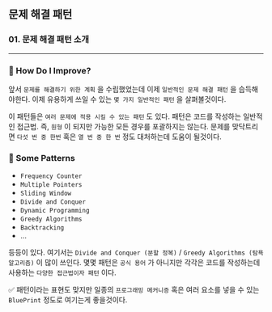 ## 문제 해결 패턴

### 01. 문제 해결 패턴 소개
---------------------------------------------

### 📌 How Do I Improve?

앞서 `문제를 해결하기 위한 계획` 을 수립했었는데 이제 `일반적인 문제 해결 패턴` 을 습득해야한다.
이제 유용하게 쓰일 수 있는 `몇 가지 일반적인 패턴` 을 살펴볼것이다.

이 패턴들은 `여러 문제에 적용 시킬 수 있는 패턴` 도 있다.
패턴은 코드를 작성하는 일반적인 접근법. 즉, `원형` 이 되지만 가능한 모든 경우를 포괄하지는 않는다.
문제를 맞닥트리면 `다섯 번 중 한번` 혹은 `열 번 중 한 번` 정도 대처하는데 도움이 될것이다.

### 📌 Some Patterns

- `Frequency Counter`
- `Multiple Pointers`
- `Sliding Window`
- `Divide and Conquer`
- `Dynamic Programming`
- `Greedy Algorithms`
- `Backtracking`
- ...

등등이 있다.
여기서는 `Divide and Conquer (분할 정복)` / `Greedy Algorithms (탐욕 알고리즘)` 이 많이 쓰인다. 몇몇 패턴은 `공식 용어` 가 아니지만 각각은 코드를 작성하는데 사용하는 `다양한 접근법이자 패턴` 이다.

✅ 패턴이라는 표현도 맞지만 일종의 `프로그래밍 메커니증` 혹은 여러 요소를 넣을 수 있는 `BluePrint` 정도로 여기는게 좋을것이다.
